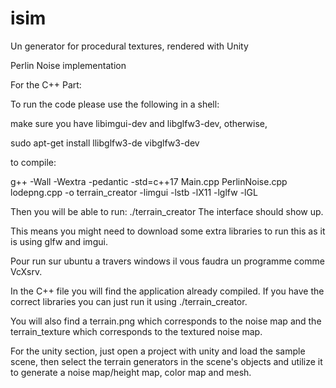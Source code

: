 # isim
Un generator for procedural textures, rendered with Unity

Perlin Noise implementation


For the C++ Part:

To run the code please use the following in a shell:

make sure you have libimgui-dev and libglfw3-dev, otherwise, 

sudo apt-get install llibglfw3-de vibglfw3-dev

to compile: 

g++ -Wall -Wextra -pedantic -std=c++17 Main.cpp PerlinNoise.cpp lodepng.cpp -o terrain_creator -limgui -lstb -lX11 -lglfw -lGL

Then you will be able to run: ./terrain_creator
The interface should show up.

This means you might need to download some extra libraries to run this as it is using glfw and imgui.

Pour run sur ubuntu a travers windows il vous faudra un programme comme VcXsrv.

In the C++ file you will find the application already compiled. If you have the correct libraries you can just
run it using ./terrain_creator.

You will also find a terrain.png which corresponds to the noise map and the terrain_texture which corresponds to
the textured noise map.

For the unity section, just open a project with unity and load the sample scene, then select the terrain generators in the scene's objects and utilize it to generate a noise map/height map, color map and mesh.
